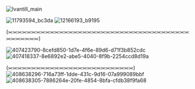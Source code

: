 ![Ivantill_main](https://github.com/user-attachments/assets/fd03eb7e-5270-4c8e-80c2-5dc578a32775)

![11793594_bc3da](https://github.com/user-attachments/assets/98378924-6e2a-4a18-8fd6-590fb7a97814)
![12166193_b9195](https://github.com/user-attachments/assets/fbb4c844-f2de-430a-a268-59d5b9a3116e)

(⫘⫘⫘⫘⫘⫘⫘⫘⫘⫘⫘⫘⫘⫘⫘⫘⫘⫘⫘⫘⫘⫘⫘⫘⫘⫘⫘⫘⫘⫘⫘⫘⫘⫘⫘⫘⫘⫘⫘⫘⫘⫘⫘⫘⫘⫘)

![407423790-8cefd850-1d7e-4f6e-89d6-d71f3b852cdc](https://github.com/user-attachments/assets/9c03c1cb-2ea0-40f0-824c-d4522895532f)
![407418337-8e6892e2-abe5-4040-8f9b-2254ccd8d19a](https://github.com/user-attachments/assets/948286a3-1916-4f1d-b992-de05d0633966)

(⫘⫘⫘⫘⫘⫘⫘⫘⫘⫘⫘⫘⫘⫘⫘⫘⫘⫘⫘⫘⫘⫘⫘⫘⫘⫘⫘)
![408638296-716a73ff-1dde-431c-9d16-07a999089bbf](https://github.com/user-attachments/assets/6a6a8e51-0194-45f0-a004-b15a6a8f1104)
![408638305-7886264e-20fe-4854-8bfa-cfdb38f9fa68](https://github.com/user-attachments/assets/4c536f24-bcdb-48a6-9a88-75cdb9dccf88)
